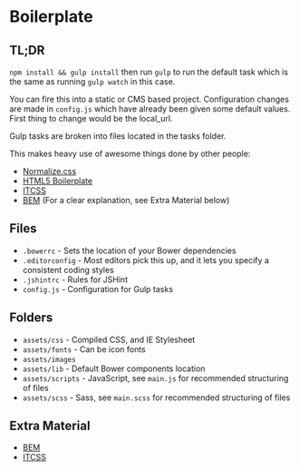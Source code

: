 # Boilerplate

## TL;DR
`npm install && gulp install` then run `gulp` to run the default task which is the same as running `gulp watch` in this case.

You can fire this into a static or CMS based project. Configuration changes are made in `config.js` which have already been given some default values. First thing to change would be the local_url.

Gulp tasks are broken into files located in the tasks folder.

This makes heavy use of awesome things done by other people:

* [Normalize.css](http://necolas.github.io/normalize.css/)
* [HTML5 Boilerplate](https://github.com/h5bp)
* [ITCSS](https://www.youtube.com/watch?v=1OKZOV-iLj4)
* [BEM](http://bem.info/) (For a clear explanation, see Extra Material below)

## Files

* `.bowerrc` - Sets the location of your Bower dependencies
* `.editorconfig` - Most editors pick this up, and it lets you specify a consistent coding styles
* `.jshintrc` - Rules for JSHint
* `config.js` - Configuration for Gulp tasks

## Folders

* `assets/css` - Compiled CSS, and IE Stylesheet
* `assets/fonts` - Can be icon fonts
* `assets/images`
* `assets/lib` - Default Bower components location
* `assets/scripts` - JavaScript, see `main.js` for recommended structuring of files
* `assets/scss` - Sass, see `main.scss` for recommended structuring of files

## Extra Material

* [BEM](http://csswizardry.com/2013/01/mindbemding-getting-your-head-round-bem-syntax/)
* [ITCSS](https://www.youtube.com/watch?v=1OKZOV-iLj4)
